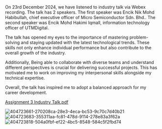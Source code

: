 On 23rd December 2024, we have listened to industry talk via Webex recording. 
The talk has 2 speakers. 
The first speaker was Encik Nik Mohd Habibullah, chief executive officer of Micro Semiconductor Sdn. Bhd.. 
The second speaker was Encik Mohd Hakimi Iqmall, information technology officer of UTMDigital. 

The talk has opened my eyes to the importance of mastering problem-solving and staying updated with the latest technological trends. 
These skills not only enhance individual performance but also contribute to the overall growth of the industry.  

Additionally, Being able to collaborate with diverse teams and understand different perspectives is crucial for delivering successful projects. 
This has motivated me to work on improving my interpersonal skills alongside my technical expertise.  

Overall, the talk has inspired me to adopt a balanced approach for my career development. 

[Assignment 3 Industry Talk.pdf](https://github.com/user-attachments/files/18760135/Assignment.3.Industry.Talk.pdf)

![404723661-270208ca-28e3-4eca-bc53-9c70c7d40b21](https://github.com/user-attachments/assets/772cb8e8-e0aa-491f-b0e1-b8c9ca7599d7)
![404723683-355311aa-fc81-478d-9114-278e83a3f62a](https://github.com/user-attachments/assets/291da4b1-2b13-46c8-ac67-f794ead0c7ed)
![404723818-504a0fbf-ef22-4bc5-8548-584c5f2fbd74](https://github.com/user-attachments/assets/80290f0f-82b4-4b00-9268-ab5677453cf8)


